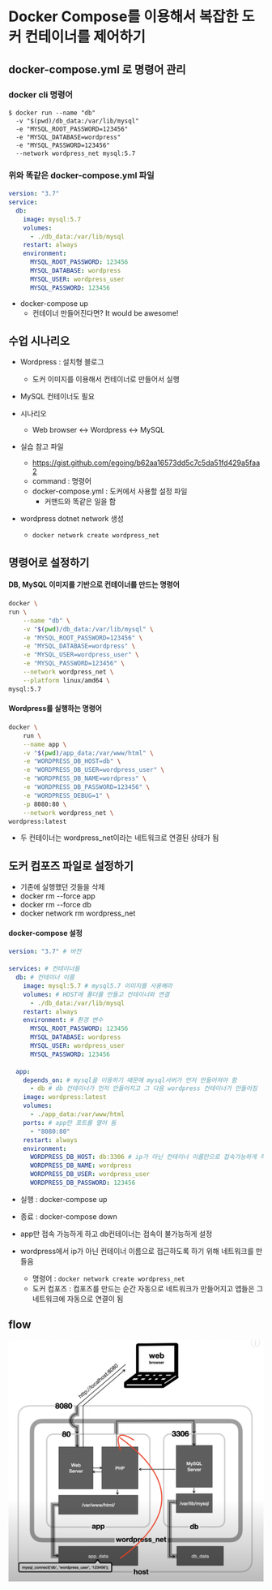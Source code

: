 # Docker Compose를 이용해서 복잡한 도커 컨테이너를 제어하기

## docker-compose.yml 로 명령어 관리

### docker cli 명령어

```
$ docker run --name "db"
  -v "$(pwd)/db_data:/var/lib/mysql"
  -e "MYSQL_ROOT_PASSWORD=123456"
  -e "MYSQL_DATABASE=wordpress"
  -e "MYSQL_PASSWORD=123456"
  --network wordpress_net mysql:5.7
```

### 위와 똑같은 docker-compose.yml 파일

```yml
version: "3.7"
service:
  db:
    image: mysql:5.7
    volumes:
      - ./db_data:/var/lib/mysql
    restart: always
    environment:
      MYSQL_ROOT_PASSWORD: 123456
      MYSQL_DATABASE: wordpress
      MYSQL_USER: wordpress_user
      MYSQL_PASSWORD: 123456
```

- docker-compose up
  - 컨테이너 만들어진다면? It would be awesome!

## 수업 시나리오

- Wordpress : 설치형 블로그

  - 도커 이미지를 이용해서 컨테이너로 만들어서 실행

- MySQL 컨테이너도 필요
- 시나리오

  - Web browser <-> Wordpress <-> MySQL

- 실습 참고 파일

  - https://gist.github.com/egoing/b62aa16573dd5c7c5da51fd429a5faa2
  - command : 명령어
  - docker-compose.yml : 도커에서 사용할 설정 파일
    - 커맨드와 똑같은 일을 함

- wordpress dotnet network 생성

  - `docker network create wordpress_net`

## 명령어로 설정하기

#### DB, MySQL 이미지를 기반으로 컨테이너를 만드는 명령어

```sh
docker \
run \
    --name "db" \
    -v "$(pwd)/db_data:/var/lib/mysql" \
    -e "MYSQL_ROOT_PASSWORD=123456" \
    -e "MYSQL_DATABASE=wordpress" \
    -e "MYSQL_USER=wordpress_user" \
    -e "MYSQL_PASSWORD=123456" \
    --network wordpress_net \
    --platform linux/amd64 \
mysql:5.7
```

#### Wordpress를 실행하는 명령어

```sh
docker \
    run \
    --name app \
    -v "$(pwd)/app_data:/var/www/html" \
    -e "WORDPRESS_DB_HOST=db" \
    -e "WORDPRESS_DB_USER=wordpress_user" \
    -e "WORDPRESS_DB_NAME=wordpress" \
    -e "WORDPRESS_DB_PASSWORD=123456" \
    -e "WORDPRESS_DEBUG=1" \
    -p 8080:80 \
    --network wordpress_net \
wordpress:latest
```

- 두 컨테이너는 wordpress_net이라는 네트워크로 연결된 상태가 됨

## 도커 컴포즈 파일로 설정하기

- 기존에 실행했던 것들을 삭제
- docker rm --force app
- docker rm --force db
- docker network rm wordpress_net

#### docker-compose 설정

```yml
version: "3.7" # 버전

services: # 컨테이너들
  db: # 컨테이너 이름
    image: mysql:5.7 # mysql5.7 이미지를 사용해라
    volumes: # HOST에 폴더를 만들고 컨테이너와 연결
      - ./db_data:/var/lib/mysql
    restart: always
    environment: # 환경 변수
      MYSQL_ROOT_PASSWORD: 123456
      MYSQL_DATABASE: wordpress
      MYSQL_USER: wordpress_user
      MYSQL_PASSWORD: 123456

  app:
    depends_on: # mysql을 이용하기 때문에 mysql서버가 먼저 만들어져야 함
      - db # db 컨테이너가 먼저 만들어지고 그 다음 wordpress 컨테이너가 만들어짐
    image: wordpress:latest
    volumes:
      - ./app_data:/var/www/html
    ports: # app만 포트를 열어 둠
      - "8080:80"
    restart: always
    environment:
      WORDPRESS_DB_HOST: db:3306 # ip가 아닌 컨테이너 이름만으로 접속가능하게 하려면 네트워크를 만들어야 함
      WORDPRESS_DB_NAME: wordpress
      WORDPRESS_DB_USER: wordpress_user
      WORDPRESS_DB_PASSWORD: 123456
```

- 실행 : docker-compose up

- 종료 : docker-compose down

- app만 접속 가능하게 하고 db컨테이너는 접속이 불가능하게 설정

- wordpress에서 ip가 아닌 컨테이너 이름으로 접근하도록 하기 위해 네트워크를 만들음
  - 명령어 : `docker network create wordpress_net`
  - 도커 컴포즈 : 컴포즈를 만드는 순간 자동으로 네트워크가 만들어지고 앱들은 그 네트워크에 자동으로 연결이 됨

## flow

![](flow.png)
